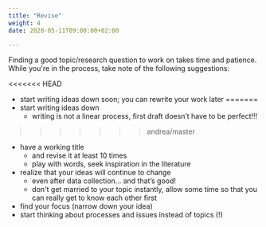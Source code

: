 ```yaml
---
title: "Revise"
weight: 4
date: 2020-05-11T09:00:00+02:00

---
```


Finding a good topic/research question to work on takes time and patience. While you're in the process, take note of the following suggestions:

<<<<<<< HEAD
- start writing ideas down soon; you can rewrite your work later
=======
- start writing ideas down
  - writing is not a linear process, first draft doesn’t have to be perfect!!!
>>>>>>> andrea/master
- have a working title
  - and revise it at least 10 times
  - play with words, seek inspiration in the literature
- realize that your ideas will continue to change
  - even after data collection... and that’s good!
  - don't get married to your topic instantly, allow some time so that you can really get to know each other first
- find your focus (narrow down your idea)
- start thinking about processes and issues instead of topics (!)
